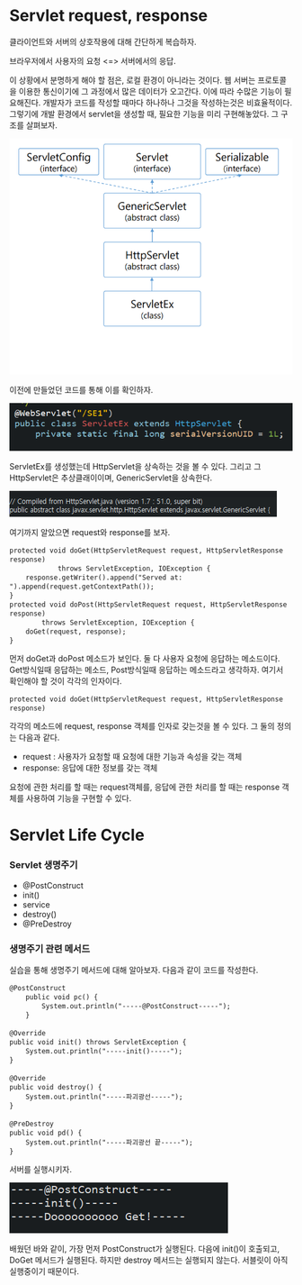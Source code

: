# Servlet request, response

클라이언트와 서버의 상호작용에 대해 간단하게 복습하자.

브라우저에서 사용자의 요청 <=> 서버에서의 응답.

이 상황에서 분명하게 해야 할 점은, 로컬 환경이 아니라는 것이다. 웹 서버는 프로토콜을 이용한 통신이기에 그 과정에서 많은 데이터가 오고간다. 이에 따라 수많은 기능이 필요해진다. 개발자가 코드를 작성할 때마다 하나하나 그것을 작성하는것은 비효율적이다. 그렇기에 개발 환경에서 servlet을 생성할 때, 필요한 기능을 미리 구현해놓았다. 그 구조를 살펴보자.

![](./img/1.PNG)

이전에 만들었던 코드를 통해 이를 확인하자.

![](./img/2.PNG)

ServletEx를 생성했는데 HttpServlet을 상속하는 것을 볼 수 있다. 그리고 그 HttpServlet은 추상클래이이며, GenericServlet을 상속한다.

![](./img/3.PNG)

여기까지 알았으면 request와 response를 보자.

	protected void doGet(HttpServletRequest request, HttpServletResponse response)
				throws ServletException, IOException {
		response.getWriter().append("Served at: ").append(request.getContextPath());
	}
	protected void doPost(HttpServletRequest request, HttpServletResponse response)
			throws ServletException, IOException {
		doGet(request, response);
	}
	
먼저 doGet과 doPost 메소드가 보인다. 둘 다 사용자 요청에 응답하는 메소드이다. Get방식일때 응답하는 메소드, Post방식일때 응답하는 메소드라고 생각하자. 여기서 확인해야 할 것이 각각의 인자이다.

	protected void doGet(HttpServletRequest request, HttpServletResponse response)
	
각각의 메소드에 request, response 객체를 인자로 갖는것을 볼 수 있다. 그 둘의 정의는 다음과 같다.

* request : 사용자가 요청할 때 요청에 대한 기능과 속성을 갖는 객체
* response: 응답에 대한 정보를 갖는 객체

요청에 관한 처리를 할 때는 request객체를, 응답에 관한 처리를 할 때는 response 객체를 사용하여 기능을 구현할 수 있다.


# Servlet Life Cycle


### Servlet 생명주기

* @PostConstruct
* init()
* service 
* destroy()
* @PreDestroy

### 생명주기 관련 메서드

실습을 통해 생명주기 메서드에 대해 알아보자. 다음과 같이 코드를 작성한다.

	@PostConstruct
		public void pc() {
			System.out.println("-----@PostConstruct-----");
		}
	
	@Override
	public void init() throws ServletException {
		System.out.println("-----init()-----");
	}
	
	@Override
	public void destroy() {
		System.out.println("-----파괴광선-----");
	}
	
	@PreDestroy
	public void pd() {
		System.out.println("-----파괴광선 끝-----");
	}

서버를 실행시키자.

![](./img/4.PNG)

배웠던 바와 같이, 가장 먼저 PostConstruct가 실행된다. 다음에 init()이 호출되고, DoGet 메서드가 실행된다. 하지만 destroy 메서드는 실행되지 않는다. 서블릿이 아직 실행중이기 때문이다.
